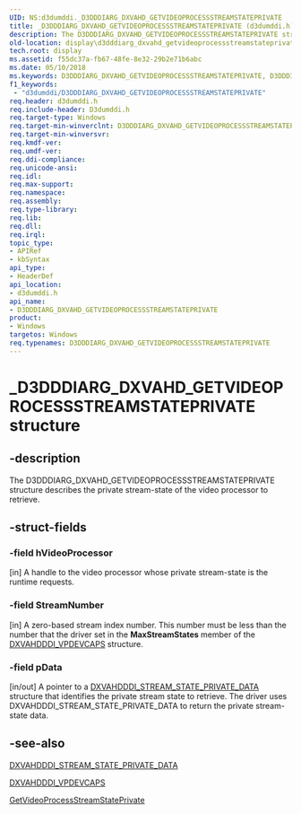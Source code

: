 ```yaml
---
UID: NS:d3dumddi._D3DDDIARG_DXVAHD_GETVIDEOPROCESSSTREAMSTATEPRIVATE
title: _D3DDDIARG_DXVAHD_GETVIDEOPROCESSSTREAMSTATEPRIVATE (d3dumddi.h)
description: The D3DDDIARG_DXVAHD_GETVIDEOPROCESSSTREAMSTATEPRIVATE structure describes the private stream-state of the video processor to retrieve.
old-location: display\d3dddiarg_dxvahd_getvideoprocessstreamstateprivate.htm
tech.root: display
ms.assetid: f55dc37a-fb67-48fe-8e32-29b2e71b6abc
ms.date: 05/10/2018
ms.keywords: D3DDDIARG_DXVAHD_GETVIDEOPROCESSSTREAMSTATEPRIVATE, D3DDDIARG_DXVAHD_GETVIDEOPROCESSSTREAMSTATEPRIVATE structure [Display Devices], UMDisplayDriver_param_Structs_5c255d85-4e9e-4a3f-a782-3fd96dbcd0d9.xml, _D3DDDIARG_DXVAHD_GETVIDEOPROCESSSTREAMSTATEPRIVATE, d3dumddi/D3DDDIARG_DXVAHD_GETVIDEOPROCESSSTREAMSTATEPRIVATE, display.d3dddiarg_dxvahd_getvideoprocessstreamstateprivate
f1_keywords:
 - "d3dumddi/D3DDDIARG_DXVAHD_GETVIDEOPROCESSSTREAMSTATEPRIVATE"
req.header: d3dumddi.h
req.include-header: D3dumddi.h
req.target-type: Windows
req.target-min-winverclnt: D3DDDIARG_DXVAHD_GETVIDEOPROCESSSTREAMSTATEPRIVATE is supported beginning with the Windows 7 operating system.
req.target-min-winversvr: 
req.kmdf-ver: 
req.umdf-ver: 
req.ddi-compliance: 
req.unicode-ansi: 
req.idl: 
req.max-support: 
req.namespace: 
req.assembly: 
req.type-library: 
req.lib: 
req.dll: 
req.irql: 
topic_type:
- APIRef
- kbSyntax
api_type:
- HeaderDef
api_location:
- d3dumddi.h
api_name:
- D3DDDIARG_DXVAHD_GETVIDEOPROCESSSTREAMSTATEPRIVATE
product:
- Windows
targetos: Windows
req.typenames: D3DDDIARG_DXVAHD_GETVIDEOPROCESSSTREAMSTATEPRIVATE
---
```


# _D3DDDIARG_DXVAHD_GETVIDEOPROCESSSTREAMSTATEPRIVATE structure


## -description


The D3DDDIARG_DXVAHD_GETVIDEOPROCESSSTREAMSTATEPRIVATE structure describes the private stream-state of the video processor to retrieve. 


## -struct-fields




### -field hVideoProcessor

[in] A handle to the video processor whose private stream-state is the runtime requests.


### -field StreamNumber

[in] A zero-based stream index number. This number must be less than the number that the driver set in the <b>MaxStreamStates</b> member of the <a href="https://docs.microsoft.com/windows-hardware/drivers/ddi/d3dumddi/ns-d3dumddi-_dxvahdddi_vpdevcaps">DXVAHDDDI_VPDEVCAPS</a> structure. 


### -field pData

[in/out] A pointer to a <a href="https://docs.microsoft.com/windows-hardware/drivers/ddi/d3dumddi/ns-d3dumddi-_dxvahdddi_stream_state_private_data">DXVAHDDDI_STREAM_STATE_PRIVATE_DATA</a> structure that identifies the private stream state to retrieve. The driver uses DXVAHDDDI_STREAM_STATE_PRIVATE_DATA to return the private stream-state data. 


## -see-also




<a href="https://docs.microsoft.com/windows-hardware/drivers/ddi/d3dumddi/ns-d3dumddi-_dxvahdddi_stream_state_private_data">DXVAHDDDI_STREAM_STATE_PRIVATE_DATA</a>



<a href="https://docs.microsoft.com/windows-hardware/drivers/ddi/d3dumddi/ns-d3dumddi-_dxvahdddi_vpdevcaps">DXVAHDDDI_VPDEVCAPS</a>



<a href="https://docs.microsoft.com/windows-hardware/drivers/ddi/d3dumddi/nc-d3dumddi-pfnd3dddi_dxvahd_getvideoprocessstreamstateprivate">GetVideoProcessStreamStatePrivate</a>
 

 

